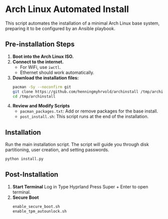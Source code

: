 # Arch Linux Automated Install

This script automates the installation of a minimal Arch Linux base system, preparing it to be configured by an Ansible playbook.

## Pre-installation Steps

1.  **Boot into the Arch Linux ISO.**
2.  **Connect to the internet.**
    * For WiFi, use `iwctl`.
    * Ethernet should work automatically.
3.  **Download the installation files:**
    ```bash
    pacman -Sy --noconfirm git
    git clone https://github.com/henningmyhrvold/archinstall /tmp/archinstall
    cd /tmp/archinstall
    ```
4.  **Review and Modify Scripts**
    * `pacman_packages.txt`: Add or remove packages for the base install.
    * `post_install.sh`: This script runs at the end of the installation.

## Installation

Run the main installation script. The script will guide you through disk partitioning, user creation, and setting passwords.

```bash
python install.py
```

## Post-Installation
1. **Start Terminal**
    Log in 
    Type Hyprland
    Press Super + Enter to open terminal.
2.  **Secure Boot**
    ```bash
    enable_secure_boot.sh
    enable_tpm_autounlock.sh
    ```

